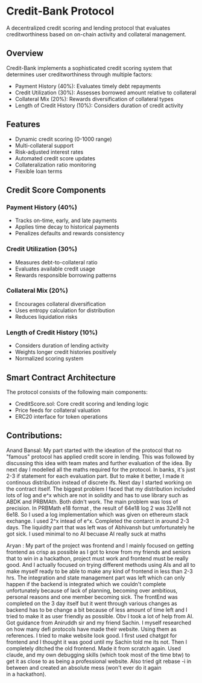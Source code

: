 # Credit-Bank Protocol

A decentralized credit scoring and lending protocol that evaluates creditworthiness based on on-chain activity and collateral management.

## Overview

Credit-Bank implements a sophisticated credit scoring system that determines user creditworthiness through multiple factors:

-   Payment History (40%): Evaluates timely debt repayments
-   Credit Utilization (30%): Assesses borrowed amount relative to collateral
-   Collateral Mix (20%): Rewards diversification of collateral types
-   Length of Credit History (10%): Considers duration of credit activity

## Features

-   Dynamic credit scoring (0-1000 range)
-   Multi-collateral support
-   Risk-adjusted interest rates
-   Automated credit score updates
-   Collateralization ratio monitoring
-   Flexible loan terms

## Credit Score Components

### Payment History (40%)

-   Tracks on-time, early, and late payments
-   Applies time decay to historical payments
-   Penalizes defaults and rewards consistency

### Credit Utilization (30%)

-   Measures debt-to-collateral ratio
-   Evaluates available credit usage
-   Rewards responsible borrowing patterns

### Collateral Mix (20%)

-   Encourages collateral diversification
-   Uses entropy calculation for distribution
-   Reduces liquidation risks

### Length of Credit History (10%)

-   Considers duration of lending activity
-   Weights longer credit histories positively
-   Normalized scoring system

## Smart Contract Architecture

The protocol consists of the following main components:

-   CreditScore.sol: Core credit scoring and lending logic
-   Price feeds for collateral valuation
-   ERC20 interface for token operations

## Contributions:
Anand Bansal: My part started with the ideation of the protocol that no "famous" protocol has applied credit score in lending. This was followed by discussing this idea with team mates and further evaluation of the idea. By next day I modelled all the maths required for the protocol. In banks, it's just 2-3 if statement for each evaluation part. But to make it better, I made it continous distribution instead of discrete ifs. Next day I started working on the contract itself. The biggest problem I faced that my distribution included lots of log and e^x which are not in solidity and has to use library such as ABDK and PRBMAth. Both didn't work. The main problem was loss of precision. In PRBMath e18 format , the result of 64e18 log 2 was 32e18 not 6e18. So I used a log implementation which was given on ethereum stack exchange. I used 2^x intead of e^x. Completed the contarct in around 2-3 days. The liquidity part that was left was of Abhivansh but umfortunately he got sick. I used minimal to no AI becuase AI really suck at maths

Aryan :  My part of the project was frontend and I mainly focused on getting frontend as crisp as possible as I got to know from my friends and seniors that to win in a hackathon, project must work and frontend must be really good. And I actually focused on trying different methods using AIs and all to make myself ready to be able  to make any kind of frontend in less than 2-3 hrs. The integration and state management part was left which can only happen if the backend is integrated which we couldn't complete unfortunately because of lack of planning, becoming over ambitious, personal reasons and one member becoming sick. The frontEnd was completed on the 3 day itself but it went through various changes as backend has to be change a bit because of less amount of time left and I tried to make it as user friendly as possible. Obv I took a lot of help from AI. Got guidance from Aniruddh sir and my friend Sachin. I myself researched on how many defi protocols have made their website. Using them as references. I tried to make website look good. I first used chatgpt for frontend and I thought it was good until my Sachin told me its not. Then I completely ditched the old frontend. Made it from scratch again. Used claude, and my own debugging skills (which took most of the time btw) to get it as close to as being a professional website. Also tried git rebase -i in between and created an absolute mess (won't ever do it again in a hackathon).